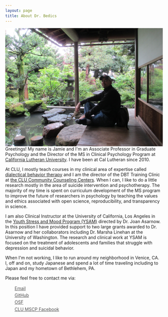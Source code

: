 ```yaml
---
layout: page
title: About Dr. Bedics
---
```



<center>
<img src="/public/jamie.jpg" align="right">
</center> 

Greetings! My name is Jamie and I'm an Associate Professor in Graduate Psychology and the Director of the MS in Clinical Psychology Program at [California Lutheran University](https://www.callutheran.edu/faculty/profile.html?id=jbedics). I have been at Cal Lutheran since 2010. 

At CLU, I mostly teach courses in my clinical area of expertise called [dialectical behavior therapy](https://www.callutheran.edu/academics/graduate/psyd-clinical-psychology/dbt.html) and I am the director of the DBT Training Clinic at [the CLU Community Counseling Centers](http://www.clucounseling.org/services/dbt.html).  When I can, I like to do a little research mostly in the area of suicide intervention and psychotherapy.  The majority of my time is spent on curriculum development of the MS program to improve the future of researchers in psychology by teaching the values and ethics associated with open science, reproducibility, and transparency in science. 

I am also Clinical Instructor at the University of California, Los Angeles in the  [Youth Stress and Mood Program (YSAM)](http://www2.semel.ucla.edu/youth-stress) directed by Dr. Joan Asarnow. In this position I have provided support to two large grants awarded to Dr. Asarnow and her collaborators including Dr. Marsha Linehan at the University of Washington. The research and clinical work at YSAM is focused on the treatment of adolescents and families that struggle with depression and suicidal behavior.

When I'm not working, I like to run around my neighborhood in Venice, CA.  I, off and on, study Japanese and spend a lot of time traveling including to Japan and my hometown of Bethlehem, PA.  

Please feel free to contact me via:

<div class="contact-buttons" style="line-height:160%;margin-left:30px;margin-top:10px">
<p>
 <a href="mailto:jbedics@callutheran.edu" target="_blank" style="color:#515151;"><i class="fa fa-envelope" style="font-size:1em"></i>Email<br></a> 
<a href="https://github.com/jdbedics" target="_blank" style="color:#515151;"><i class="fa fa-github" style="font-size:1em"></i>GitHub<br></a> 
<a href="https://osf.io/h48c6/" target="_blank" style="color:#515151;"><i class="fa fa-linkedin" style="font-size:1em"></i>OSF<br></a>
<a href="https://www.facebook.com/clumscp/" target="_blank" style="color:#515151;"><i class="fa fa-twitter"></i>CLU MSCP Facebook<br></a>
</p>
</div>

<br>

